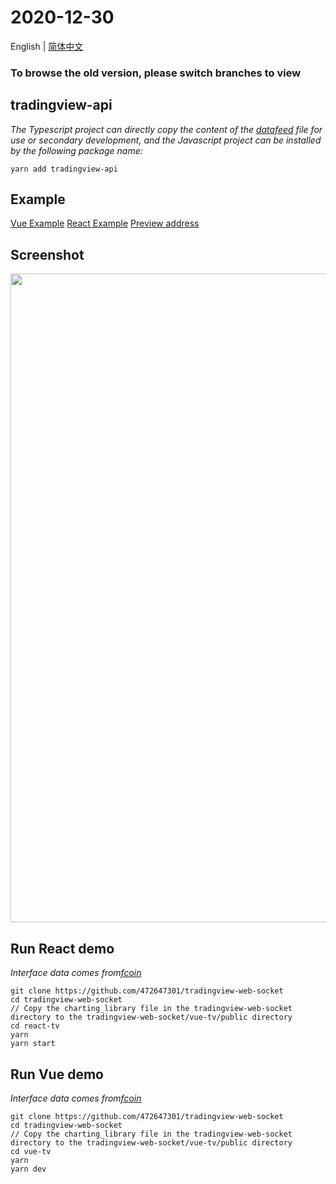 # 2020-12-30

English | [简体中文](./README-zh_CN.md)

### To browse the old version, please switch branches to view

## tradingview-api
_The Typescript project can directly copy the content of the [datafeed](https://github.com/472647301/tradingview-web-socket/tree/master/react-tv/src/datafeed) file for use or secondary development, and the Javascript project can be installed by the following package name:_
```shell
yarn add tradingview-api
```
## Example
[Vue Example](https://github.com/472647301/tradingview-web-socket/tree/master/vue-tv)
[React Example](https://github.com/472647301/tradingview-web-socket/tree/master/react-tv)
[Preview address](http://49.233.210.12/vite/index.html/) 

## Screenshot
<img src="https://github.com/472647301/tradingview-web-socket/blob/master/screenshot/screenshot.png?raw=true" width="1038">

## Run React demo

_Interface data comes from[fcoin](https://doc.fcoin.pro/zh.html?javascript#websocket)_

```shell
git clone https://github.com/472647301/tradingview-web-socket
cd tradingview-web-socket
// Copy the charting_library file in the tradingview-web-socket directory to the tradingview-web-socket/vue-tv/public directory
cd react-tv
yarn 
yarn start
```

## Run Vue demo

_Interface data comes from[fcoin](https://doc.fcoin.pro/zh.html?javascript#websocket)_

```shell
git clone https://github.com/472647301/tradingview-web-socket
cd tradingview-web-socket
// Copy the charting_library file in the tradingview-web-socket directory to the tradingview-web-socket/vue-tv/public directory
cd vue-tv
yarn 
yarn dev
```
